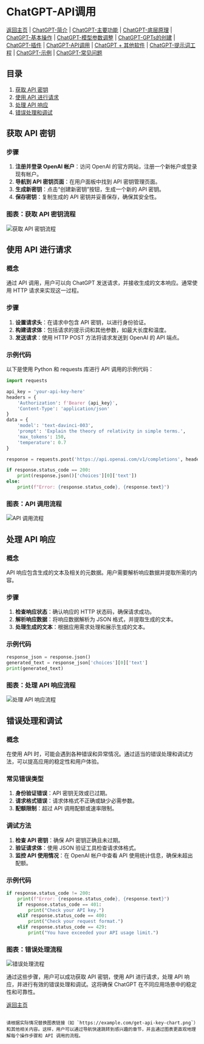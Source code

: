 # ChatGPT-API调用

[返回主页](../README.md) | [ChatGPT-简介](ChatGPT-Introduction.md) | [ChatGPT-主要功能](ChatGPT-Key%20Features.md) | [ChatGPT-底层原理](ChatGPT-Underlying%20Principles.md) | [ChatGPT-基本操作](ChatGPT-Basic%20Operations.md) | [ChatGPT-模型参数调整](ChatGPT-Model%20Parameter%20Adjustment.md) | [ChatGPT-GPTs的创建](ChatGPT-Creating%20GPTs.md) | [ChatGPT-插件](ChatGPT-Plugins.md) | [ChatGPT-API调用](ChatGPT-API%20Calls.md) | [ChatGPT + 其他软件](ChatGPT-Plus%20Other%20Software.md) | [ChatGPT-提示词工程](ChatGPT-Prompt%20Engineering.md) | [ChatGPT-示例](ChatGPT-Examples.md) | [ChatGPT-常见问题](ChatGPT-FAQ.md)

## 目录
1. [获取 API 密钥](#获取-api-密钥)
2. [使用 API 进行请求](#使用-api-进行请求)
3. [处理 API 响应](#处理-api-响应)
4. [错误处理和调试](#错误处理和调试)

## 获取 API 密钥

### 步骤
1. **注册并登录 OpenAI 帐户**：访问 OpenAI 的官方网站，注册一个新帐户或登录现有帐户。
2. **导航到 API 密钥页面**：在用户面板中找到 API 密钥管理页面。
3. **生成新密钥**：点击“创建新密钥”按钮，生成一个新的 API 密钥。
4. **保存密钥**：复制生成的 API 密钥并妥善保存，确保其安全性。

### 图表：获取 API 密钥流程
![获取 API 密钥流程](https://example.com/get-api-key-chart.png)

## 使用 API 进行请求

### 概念
通过 API 调用，用户可以向 ChatGPT 发送请求，并接收生成的文本响应。通常使用 HTTP 请求来实现这一过程。

### 步骤
1. **设置请求头**：在请求中包含 API 密钥，以进行身份验证。
2. **构建请求体**：包括请求的提示词和其他参数，如最大长度和温度。
3. **发送请求**：使用 HTTP POST 方法将请求发送到 OpenAI 的 API 端点。

### 示例代码
以下是使用 Python 和 requests 库进行 API 调用的示例代码：
```python
import requests

api_key = 'your-api-key-here'
headers = {
    'Authorization': f'Bearer {api_key}',
    'Content-Type': 'application/json'
}
data = {
    'model': 'text-davinci-003',
    'prompt': 'Explain the theory of relativity in simple terms.',
    'max_tokens': 150,
    'temperature': 0.7
}

response = requests.post('https://api.openai.com/v1/completions', headers=headers, json=data)

if response.status_code == 200:
    print(response.json()['choices'][0]['text'])
else:
    print(f"Error: {response.status_code}, {response.text}")
```

### 图表：API 调用流程
![API 调用流程](https://example.com/api-call-chart.png)

## 处理 API 响应

### 概念
API 响应包含生成的文本及相关的元数据。用户需要解析响应数据并提取所需的内容。

### 步骤
1. **检查响应状态**：确认响应的 HTTP 状态码，确保请求成功。
2. **解析响应数据**：将响应数据解析为 JSON 格式，并提取生成的文本。
3. **处理生成的文本**：根据应用需求处理和展示生成的文本。

### 示例代码
```python
response_json = response.json()
generated_text = response_json['choices'][0]['text']
print(generated_text)
```

### 图表：处理 API 响应流程
![处理 API 响应流程](https://example.com/handle-api-response-chart.png)

## 错误处理和调试

### 概念
在使用 API 时，可能会遇到各种错误和异常情况。通过适当的错误处理和调试方法，可以提高应用的稳定性和用户体验。

### 常见错误类型
1. **身份验证错误**：API 密钥无效或已过期。
2. **请求格式错误**：请求体格式不正确或缺少必需参数。
3. **配额限制**：超过 API 调用配额或速率限制。

### 调试方法
1. **检查 API 密钥**：确保 API 密钥正确且未过期。
2. **验证请求体**：使用 JSON 验证工具检查请求体格式。
3. **监控 API 使用情况**：在 OpenAI 帐户中查看 API 使用统计信息，确保未超出配额。

### 示例代码
```python
if response.status_code != 200:
    print(f"Error: {response.status_code}, {response.text}")
    if response.status_code == 401:
        print("Check your API key.")
    elif response.status_code == 400:
        print("Check your request format.")
    elif response.status_code == 429:
        print("You have exceeded your API usage limit.")
```

### 图表：错误处理流程
![错误处理流程](https://example.com/error-handling-chart.png)

通过这些步骤，用户可以成功获取 API 密钥，使用 API 进行请求，处理 API 响应，并进行有效的错误处理和调试。这将确保 ChatGPT 在不同应用场景中的稳定性和可靠性。

[返回主页](../README.md)
```

请根据实际情况替换图表链接（如 `https://example.com/get-api-key-chart.png`）和其他相关内容。这样，用户可以通过导航快速跳转到感兴趣的章节，并且通过图表更直观地理解每个操作步骤和 API 调用的流程。
